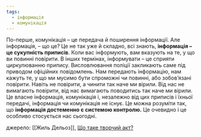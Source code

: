 ```yaml
---
tags:
  - інформація
  - комунікація
---
```


По-перше, комунікація – це передача й поширення інформації. Але інформація, – що це? Це не так уже й складно, всі знають, **інформація – це сукупність приписів**. Коли вас інформують, вам вказують на те, у що ви повинні повірити. В інших термінах, інформувати – це сприяти циркулюванню припису. Висловлювання поліції закликають саме під приводом офіційних повідомлень. Нам передають інформацію, нам кажуть те, у що ми мусимо бути спроможні чи повинні, або зобов’язані повірити. Навіть не повірити, а чинити так наче ми вірили. Від нас не вимагають повірити, від нас вимагають поводитись так наче ми вірили. Це власне інформація, комунікація і, незалежно від цих приписів і їхньої передачі, інформація чи комунікація не існує. Це можна розуміти так, що **інформація достеменно є системою контролю.** Це очевидно і це особливо стосується нас сьогодні.

джерело: [[Жиль Дельоз]], [Що таке творчий акт?](https://kontur.media/deleuze_acte_de_creation/)